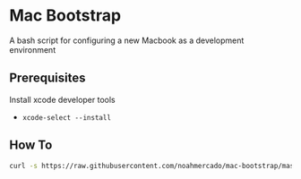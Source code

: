 # Mac Bootstrap
A bash script for configuring a new Macbook as a development environment


## Prerequisites
Install xcode developer tools
  - `xcode-select --install`
  
## How To  
``` bash
curl -s https://raw.githubusercontent.com/noahmercado/mac-bootstrap/master/mac-bootstrap.sh | bash -s
```